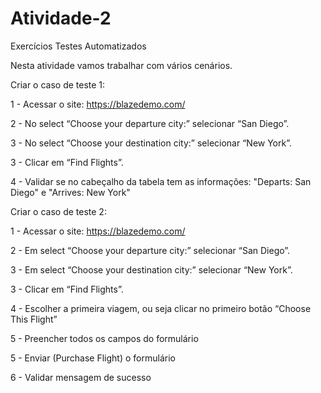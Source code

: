 # Atividade-2
Exercícios Testes Automatizados

Nesta atividade vamos trabalhar com vários cenários.



Criar o caso de teste 1:

1 - Acessar o site: https://blazedemo.com/

2 - No select “Choose your departure city:” selecionar “San Diego”.

3 - No select “Choose your destination city:” selecionar “New York”.

3 - Clicar em “Find Flights”.

4 - Validar se no cabeçalho da tabela tem as informações: "Departs: San Diego" e "Arrives: New York"

 
 
Criar o caso de teste 2:

1 - Acessar o site: https://blazedemo.com/

2 - Em select “Choose your departure city:” selecionar “San Diego”.

3 - Em select “Choose your destination city:” selecionar “New York”.

3 - Clicar em “Find Flights”.

4 - Escolher a primeira viagem, ou seja clicar no primeiro botão “Choose This Flight”

5 - Preencher todos os campos do formulário

5 - Enviar (Purchase Flight) o formulário

6 - Validar mensagem de sucesso

 
 

